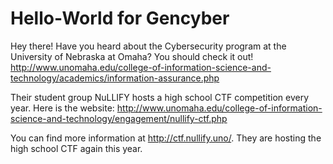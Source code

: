 # Hello-World for Gencyber

Hey there! Have you heard about the Cybersecurity program at the University of Nebraska at Omaha? You should check it out! http://www.unomaha.edu/college-of-information-science-and-technology/academics/information-assurance.php

Their student group NuLLIFY hosts a high school CTF competition every year. Here is the website: http://www.unomaha.edu/college-of-information-science-and-technology/engagement/nullify-ctf.php

You can find more information at http://ctf.nullify.uno/. They are hosting the high school CTF again this year.
